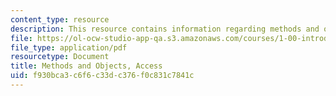 ```yaml
---
content_type: resource
description: This resource contains information regarding methods and objects, access.
file: https://ol-ocw-studio-app-qa.s3.amazonaws.com/courses/1-00-introduction-to-computers-and-engineering-problem-solving-spring-2012/f930bca3c6f6c33dc376f0c831c7841c_MIT1_00S12_Lec_9.pdf
file_type: application/pdf
resourcetype: Document
title: Methods and Objects, Access
uid: f930bca3-c6f6-c33d-c376-f0c831c7841c
---
```

